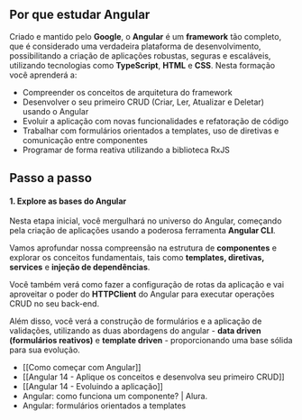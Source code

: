 
## Por que estudar Angular
Criado e mantido pelo **Google**, o **Angular** é um **framework** tão completo, que é considerado uma verdadeira plataforma de desenvolvimento, possibilitando a criação de aplicações robustas, seguras e escaláveis, utilizando tecnologias como **TypeScript**, **HTML** e **CSS**. Nesta formação você aprenderá a:
- Compreender os conceitos de arquitetura do framework
- Desenvolver o seu primeiro CRUD (Criar, Ler, Atualizar e Deletar) usando o Angular
- Evoluir a aplicação com novas funcionalidades e refatoração de código
- Trabalhar com formulários orientados a templates, uso de diretivas e comunicação entre componentes
- Programar de forma reativa utilizando a biblioteca RxJS

## Passo a passo
#### 1. Explore as bases do Angular
Nesta etapa inicial, você mergulhará no universo do Angular, começando pela criação de aplicações usando a poderosa ferramenta **Angular CLI**.

Vamos aprofundar nossa compreensão na estrutura de **componentes** e explorar os conceitos fundamentais, tais como **templates, diretivas, services** e **injeção de dependências**.

Você também verá como fazer a configuração de rotas da aplicação e vai aproveitar o poder do **HTTPClient** do Angular para executar operações CRUD no seu back-end.

Além disso, você verá a construção de formulários e a aplicação de validações, utilizando as duas abordagens do angular - **data driven (formulários reativos)** e **template driven** - proporcionando uma base sólida para sua evolução.
- [[Como começar com Angular]]
- [[Angular 14 - Aplique os conceitos e desenvolva seu primeiro CRUD]]
- [[Angular 14 - Evoluindo a aplicação]]
- Angular: como funciona um componente? | Alura.
- Angular: formulários orientados a templates